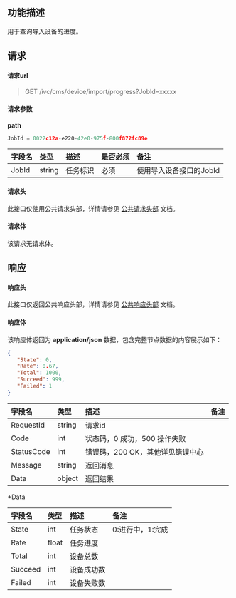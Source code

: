 ## 功能描述

用于查询导入设备的进度。

## 请求

#### 请求url

> GET /ivc/cms/device/import/progress?JobId=xxxxx

#### 请求参数

**path**

```js
JobId = 0022c12a-e220-42e0-975f-800f872fc89e
```

| 字段名 | 类型   | 描述     | 是否必须 | 备注                    |
| :----- | :----- | :------- | :------- | :---------------------- |
| JobId  | string | 任务标识 | 必须     | 使用导入设备接口的JobId |

#### 请求头

此接口仅使用公共请求头部，详情请参见 [公共请求头部](https://cloud.tencent.com/document/product/1344/50451) 文档。

#### 请求体

该请求无请求体。

## 响应

#### 响应头

此接口仅返回公共响应头部，详情请参见 [公共响应头部](https://cloud.tencent.com/document/product/1344/50452) 文档。

#### 响应体

该响应体返回为 **application/json** 数据，包含完整节点数据的内容展示如下：

```json
{
   "State": 0,
   "Rate": 0.67,
   "Total": 1000,
   "Succeed": 999,
   "Failed": 1
}
```

| 字段名     | 类型   | 描述                             | 备注 |
| :--------- | :----- | :------------------------------- | :--- |
| RequestId  | string | 请求id                           |      |
| Code       | int    | 状态码，0 成功，500 操作失败     |      |
| StatusCode | int    | 错误码，200 OK，其他详见错误中心 |      |
| Message    | string | 返回消息                         |      |
| Data       | object | 返回结果                         |      |

+Data

| 字段名  | 类型  | 描述       | 备注             |
| :------ | :---- | :--------- | :--------------- |
| State   | int   | 任务状态   | 0:进行中，1:完成 |
| Rate    | float | 任务进度   |                  |
| Total   | int   | 设备总数   |                  |
| Succeed | int   | 设备成功数 |                  |
| Failed  | int   | 设备失败数 |                  |

